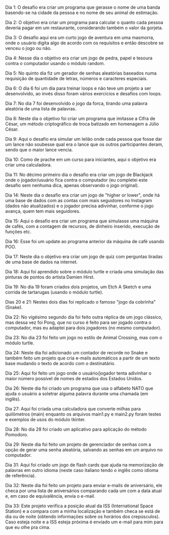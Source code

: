 Dia 1:
O desafio era criar um programa que gerasse o nome de uma banda basendo-se na cidade da pessoa e no nome de seu animal de estimação.

Dia 2:
O objetivo era criar um programa para calcular o quanto cada pessoa deveria pagar em um restaurante, considerando também o valor da gorjeta.

Dia 3:
O desafio aqui era um curto jogo de aventura em uma masmorra, onde o usuário digita algo de acordo com os requisitos e então descobre se venceu o jogo ou não.

Dia 4:
Nesse dia o objetivo era criar um jogo de pedra, papel e tesoura contra o computador usando o módulo random.

Dia 5:
No quinto dia fiz um gerador de senhas aleatórias baseados numa requisição de quantidade de letras, números e caracteres especiais.

Dia 6:
O dia 6 foi um dia para treinar loops e não teve um projeto a ser desenvolvido, ao invés disso foram vários exercícios e desafios com loops.

Dia 7:
No dia 7 foi desenvolvido o jogo da forca, tirando uma palavra aleatória de uma lista de palavras.

Dia 8:
Neste dia o objetivo foi criar um programa que imitasse a Cifra de César, um método criptográfico de troca batizado em homenagem a Júlio César.

Dia 9:
Aqui o desafio era simular um leilão onde cada pessoa que fosse dar um lance não soubesse qual era o lance que os outros participantes deram, sendo que o maior lance vencia.

Dia 10:
Como de prache em um curso para iniciantes, aqui o objetivo era criar uma calculadora.

Dia 11:
No décimo primeiro dia o desafio era criar um jogo de Blackjack onde o jogador/usuário fica contra o computador (eu completei este desafio sem nenhuma dica, apenas observando o jogo original).

Dia 14:
Neste dia o desafio era criar um jogo de "higher or lower", onde há uma base de dados com as contas com mais seguidores no Instagram (dados não atualizados) e o jogador precisa adivinhar, conforme o jogo avança, quem tem mais seguidores.

Dia 15:
Aqui o desafio era criar um programa que simulasse uma máquina de cafés, com a contagem de recursos, de dinheiro inserido, execução de funções etc.

Dia 16:
Esse foi um update ao programa anterior da máquina de café usando POO.

Dia 17:
Neste dia o objetivo era criar um jogo de quiz com perguntas tiradas de uma base de dados na internet.

Dia 18:
Aqui foi aprendido sobre o módulo turtle e criada uma simulação das pinturas de pontos do artista Damien Hirst.

Dia 19:
No dia 19 foram criados dois projetos, um Etch A Sketch e uma corrida de tartarugas (usando o módulo turtle).

Dias 20 e 21:
Nestes dois dias foi replicado o famoso "jogo da cobrinha" (Snake).

Dia 22:
No vigésimo segundo dia foi feito outra réplica de um jogo clássico, mas dessa vez foi Pong, que no curso é feito para ser jogado contra o computador, mas eu adaptei para dois jogadores (no mesmo computador).

Dia 23:
No dia 23 foi feito um jogo no estilo de Animal Crossing, mas com o módulo turtle.

Dia 24:
Neste dia foi adicionado um contador de recorde no Snake e também feito um projeto que cria e-mails automáticos a partir de um texto base mudando o texto de acordo com o destinatário.

Dia 25:
Aqui foi feito um jogo onde o usuário/jogador tenta adivinhar o maior número possível de nomes de estados dos Estados Unidos.

Dia 26:
Neste dia foi criado um programa que usa o alfabeto NATO que ajuda o usuário a soletrar alguma palavra durante uma chamada (em inglês).

Dia 27:
Aqui foi criada uma calculadora que converte milhas para quilômetros (main) enquanto os arquivos main1.py e main2.py foram testes e exemplos de usos do módulo tkinter.

Dia 28:
No dia 28 foi criado um aplicativo para aplicação do método Pomodoro.

Dia 29:
Neste dia foi feito um projeto de gerenciador de senhas com a opção de gerar uma senha aleatória, salvando as senhas em um arquivo no computador.

Dia 31:
Aqui foi criado um jogo de flash cards que ajuda na memorização de palavras em outro idioma (neste caso italiano tendo o inglês como idioma de referência).

Dia 32:
Neste dia foi feito um projeto para enviar e-mails de aniversário, ele checa por uma lista de aniversários comparando cada um com a data atual e, em caso de equivalência, envia o e-mail.

Dia 33:
Este projeto verifica a posição atual da ISS (International Space Station) e a compara com a minha localização e também checa se está de dia ou de noite (obtendo informações sobre os horários dos crepúsculos). Caso esteja noite e a ISS esteja próxima é enviado um e-mail para mim para que eu olhe pra cima.
